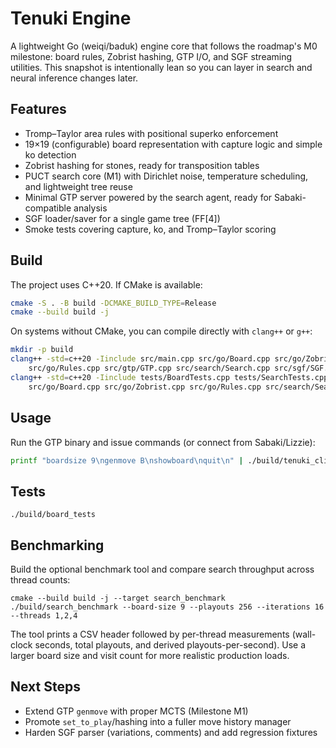# Tenuki Engine

A lightweight Go (weiqi/baduk) engine core that follows the roadmap's M0 milestone: board rules, Zobrist hashing, GTP I/O, and SGF streaming utilities. This snapshot is intentionally lean so you can layer in search and neural inference changes later.

## Features

- Tromp–Taylor area rules with positional superko enforcement
- 19×19 (configurable) board representation with capture logic and simple ko detection
- Zobrist hashing for stones, ready for transposition tables
- PUCT search core (M1) with Dirichlet noise, temperature scheduling, and lightweight tree reuse
- Minimal GTP server powered by the search agent, ready for Sabaki-compatible analysis
- SGF loader/saver for a single game tree (FF[4])
- Smoke tests covering capture, ko, and Tromp–Taylor scoring

## Build

The project uses C++20. If CMake is available:

```bash
cmake -S . -B build -DCMAKE_BUILD_TYPE=Release
cmake --build build -j
```

On systems without CMake, you can compile directly with `clang++` or `g++`:

```bash
mkdir -p build
clang++ -std=c++20 -Iinclude src/main.cpp src/go/Board.cpp src/go/Zobrist.cpp \
    src/go/Rules.cpp src/gtp/GTP.cpp src/search/Search.cpp src/sgf/SGF.cpp -o build/tenuki_cli
clang++ -std=c++20 -Iinclude tests/BoardTests.cpp tests/SearchTests.cpp tests/TestMain.cpp \
    src/go/Board.cpp src/go/Zobrist.cpp src/go/Rules.cpp src/search/Search.cpp -o build/board_tests
```

## Usage

Run the GTP binary and issue commands (or connect from Sabaki/Lizzie):

```bash
printf "boardsize 9\ngenmove B\nshowboard\nquit\n" | ./build/tenuki_cli
```

## Tests

```
./build/board_tests
```

## Benchmarking

Build the optional benchmark tool and compare search throughput across thread counts:

```
cmake --build build -j --target search_benchmark
./build/search_benchmark --board-size 9 --playouts 256 --iterations 16 --threads 1,2,4
```

The tool prints a CSV header followed by per-thread measurements (wall-clock seconds, total playouts, and derived playouts-per-second). Use a larger board size and visit count for more realistic production loads.

## Next Steps

- Extend GTP `genmove` with proper MCTS (Milestone M1)
- Promote `set_to_play`/hashing into a fuller move history manager
- Harden SGF parser (variations, comments) and add regression fixtures
